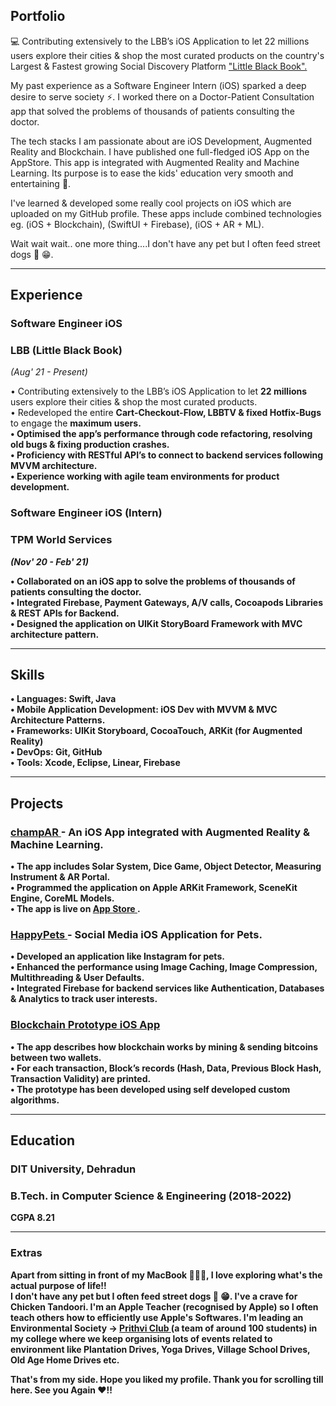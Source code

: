 ## Portfolio

💻 Contributing extensively to the LBB’s iOS Application to let 22 millions users explore their cities & shop the most curated products on the country's Largest & Fastest growing Social Discovery Platform <a href="https://lbb.in"> "Little Black Book". </a>

My past experience as a Software Engineer Intern (iOS) sparked a deep desire to serve society ⚡. I worked there on a Doctor-Patient Consultation app that solved the problems of thousands of patients consulting the doctor.

The tech stacks I am passionate about are iOS Development, Augmented Reality and Blockchain. I have published one full-fledged iOS App on the AppStore. This app is integrated with Augmented Reality and Machine Learning. Its purpose is to ease the kids' education very smooth and entertaining 🌠. 

I've learned & developed some really cool projects on iOS which are uploaded on my GitHub profile. These apps include combined technologies eg. (iOS + Blockchain), (SwiftUI + Firebase), (iOS + AR + ML).

Wait wait wait.. one more thing....I don't have any pet but I often feed street dogs 🐾 😁.

---

## Experience

### **Software Engineer iOS**
### LBB (Little Black Book)         
<i>(Aug' 21 - Present) </i>

• Contributing extensively to the LBB’s iOS Application to let <b> 22 millions </b> users explore their cities & shop the most curated products.<br> 
• Redeveloped the entire <b> Cart-Checkout-Flow, LBBTV & fixed Hotfix-Bugs </b> to engage the <b> maximum <b> users. <br>
• Optimised the <b> app’s performance </b> through <b> code refactoring, </b> resolving old bugs & fixing production crashes. <br>
• Proficiency with <b> RESTful API’s </b> to connect to backend services following <b> MVVM architecture. </b> <br> 
• Experience working with <b> agile team </b> environments for product development.

### **Software Engineer iOS (Intern)**
### TPM World Services             
<i> (Nov' 20 - Feb' 21) </i>

• Collaborated on an iOS app to solve the problems of <b> thousands of patients consulting the doctor. </b> <br>
• Integrated <b> Firebase, Payment Gateways, A/V calls, Cocoapods Libraries </b> & <b> REST APIs </b> for Backend. <br>
• Designed the application on <b> UIKit StoryBoard </b> Framework with <b> MVC </b> architecture pattern.

---

## Skills

• <b> Languages:</b> Swift, Java <br>
• <b> Mobile Application Development:</b> iOS Dev with MVVM & MVC Architecture Patterns. <br> 
• <b> Frameworks: </b> UIKit Storyboard, CocoaTouch, ARKit (for <b> Augmented Reality</b>) <br>
• <b>DevOps:</b> Git, GitHub <br>
• <b> Tools: </b> Xcode, Eclipse, Linear, Firebase

---
## Projects

### <a href="https://apps.apple.com/in/app/champar/id1562585187"> champAR </a> - An iOS App integrated with Augmented Reality & Machine Learning.
• The app includes Solar System, Dice Game, Object Detector, Measuring Instrument & AR Portal. <br> 
• Programmed the application on <b> Apple ARKit Framework, SceneKit Engine, CoreML Models.</b> <br>
• The app is live on <a href="https://apps.apple.com/in/app/champar/id1562585187"> App Store </a>.

### <a href="https://github.com/PrasoonGaurav/HappyPets"> HappyPets </a>  - Social Media iOS Application for Pets. 
• Developed an application like <b> Instagram </b> for pets. <br>
• Enhanced the performance using <b> Image Caching, Image Compression, Multithreading & User Defaults. </b> <br>
• Integrated <b> Firebase </b> for backend services like <b> Authentication, Databases & Analytics </b> to track user interests.

### <a href="https://github.com/PrasoonGaurav/iOS_Blockchain_Prototype"> Blockchain Prototype iOS App </a> 
• The app describes how blockchain works by mining & sending bitcoins between two wallets. <br>
• For each transaction, Block’s records <b>(Hash, Data, Previous Block Hash, Transaction Validity)</b> are printed. <br>
• The prototype has been developed using self developed <b>custom algorithms.</b>

---

## Education

### **DIT University, Dehradun**
### B.Tech. in Computer Science & Engineering (2018-2022)
CGPA 8.21

---

### Extras

Apart from sitting in front of my MacBook 👨🏻‍💻, I love exploring what's the actual purpose of life!!<br>
I don't have any pet but I often feed street dogs 🐾 😁. I've a crave for Chicken Tandoori. I'm an <b>Apple Teacher</b> (recognised by Apple) so I often teach others how to efficiently use Apple's Softwares. I'm <b>leading</b> an <b>Environmental Society -> <a href="https://www.linkedin.com/company/prithvi-the-environmental-club-ditu/"> Prithvi Club </a> </b> (a team of around 100 students) in my college where we keep organising lots of events related to environment like Plantation Drives, Yoga Drives, Village School Drives, Old Age Home Drives etc. <br>

That's from my side. Hope you liked my profile. Thank you for scrolling till here. See you Again ❤️!!

